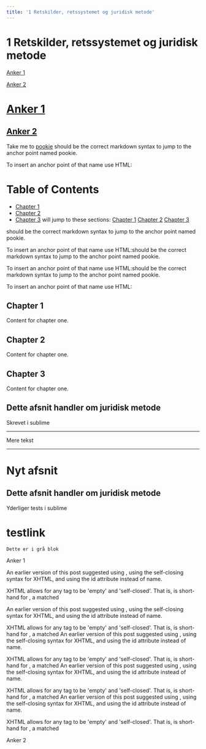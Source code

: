 ```yaml
---
title: '1 Retskilder, retssystemet og juridisk metode'
---
```

# 1 Retskilder, retssystemet og juridisk metode

[Anker 1](#anker1)

[Anker 2](#anker2)

# [Anker 1](#anker1)

## [Anker 2](#anker2)


Take me to [pookie](#pookie)
should be the correct markdown syntax to jump to the anchor point named pookie.

To insert an anchor point of that name use HTML:


# Table of Contents
  * [Chapter 1](#chapter-1)
  * [Chapter 2](#chapter-2)
  * [Chapter 3](#chapter-3)
will jump to these sections:
[Chapter 1](#chapter-1)
[Chapter 2](#chapter-2)
[Chapter 3](#chapter-3)


should be the correct markdown syntax to jump to the anchor point named pookie.

To insert an anchor point of that name use HTML:should be the correct markdown syntax to jump to the anchor point named pookie.

To insert an anchor point of that name use HTML:should be the correct markdown syntax to jump to the anchor point named pookie.

To insert an anchor point of that name use HTML:  

## Chapter 1 <a name="chapter-1"></a>
Content for chapter one.

## Chapter 2 <a name="chapter-2"></a>
Content for chapter one.

## Chapter 3 <a name="chapter-3"></a>
Content for chapter one.



## Dette afsnit handler om juridisk metode

Skrevet i sublime

***

Mere tekst

---

Nyt afsnit
=======
## Dette afsnit handler om juridisk metode

Yderliger tests i sublime

# testlink 


```
Dette er i grå blok
```

Anker 1 <a name="anker1"></a>

An earlier version of this post suggested using <a id='tith' />, using the self-closing syntax for XHTML, and using the id attribute instead of name.

XHTML allows for any tag to be 'empty' and 'self-closed'. That is, <tag /> is short-hand for <tag></tag>, a matched 


An earlier version of this post suggested using <a id='tith' />, using the self-closing syntax for XHTML, and using the id attribute instead of name.

XHTML allows for any tag to be 'empty' and 'self-closed'. That is, <tag /> is short-hand for <tag></tag>, a matched 
An earlier version of this post suggested using <a id='tith' />, using the self-closing syntax for XHTML, and using the id attribute instead of name.

XHTML allows for any tag to be 'empty' and 'self-closed'. That is, <tag /> is short-hand for <tag></tag>, a matched An earlier version of this post suggested using <a id='tith' />, using the self-closing syntax for XHTML, and using the id attribute instead of name.

XHTML allows for any tag to be 'empty' and 'self-closed'. That is, <tag /> is short-hand for <tag></tag>, a matched An earlier version of this post suggested using <a id='tith' />, using the self-closing syntax for XHTML, and using the id attribute instead of name.

XHTML allows for any tag to be 'empty' and 'self-closed'. That is, <tag /> is short-hand for <tag></tag>, a matched 


Anker 2 <a name="anker2"></a>

<a name="pookie"></a>